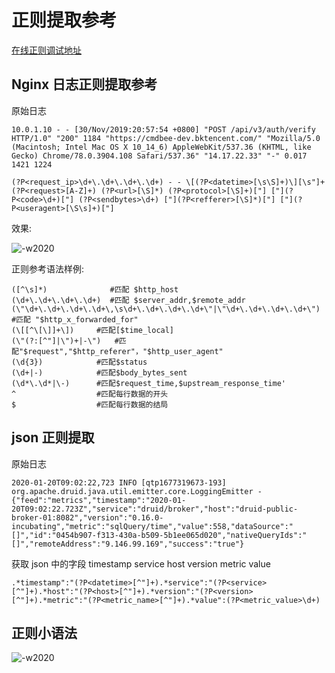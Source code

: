 # 正则提取参考

[在线正则调试地址](https://www.debuggex.com/)

## Nginx 日志正则提取参考

原始日志

```plain
10.0.1.10 - - [30/Nov/2019:20:57:54 +0800] "POST /api/v3/auth/verify HTTP/1.0" "200" 1184 "https://cmdbee-dev.bktencent.com/" "Mozilla/5.0 (Macintosh; Intel Mac OS X 10_14_6) AppleWebKit/537.36 (KHTML, like Gecko) Chrome/78.0.3904.108 Safari/537.36" "14.17.22.33" "-" 0.017 1421 1224
```

```plain
(?P<request_ip>\d+\.\d+\.\d+\.\d+) - - \[(?P<datetime>[\s\S]+)\][\s"]+(?P<request>[A-Z]+) (?P<url>[\S]*) (?P<protocol>[\S]+)["] ["](?P<code>\d+)["] (?P<sendbytes>\d+) ["](?P<refferer>[\S]*)["] ["](?P<useragent>[\S\s]+)["]
```

效果:

![-w2020](media/15774255970249.jpg)


正则参考语法样例:

```plain
([^\s]*)              #匹配 $http_host
(\d+\.\d+\.\d+\.\d+)  #匹配 $server_addr,$remote_addr
(\"\d+\.\d+\.\d+\.\d+\,\s\d+\.\d+\.\d+\.\d+\"|\"\d+\.\d+\.\d+\.\d+\") #匹配 "$http_x_forwarded_for"
(\[[^\[\]]+\])     #匹配[$time_local]
(\"(?:[^"]|\")+|-\")   #匹配"$request","$http_referer"，"$http_user_agent"
(\d{3})            #匹配$status
(\d+|-)            #匹配$body_bytes_sent
(\d*\.\d*|\-)      #匹配$request_time,$upstream_response_time'
^                  #匹配每行数据的开头
$                  #匹配每行数据的结局
```

## json 正则提取

原始日志

```plain
2020-01-20T09:02:22,723 INFO [qtp1677319673-193] org.apache.druid.java.util.emitter.core.LoggingEmitter - {"feed":"metrics","timestamp":"2020-01-20T09:02:22.723Z","service":"druid/broker","host":"druid-public-broker-01:8082","version":"0.16.0-incubating","metric":"sqlQuery/time","value":558,"dataSource":"[]","id":"0454b907-f313-430a-b509-5b1ee065d020","nativeQueryIds":"[]","remoteAddress":"9.146.99.169","success":"true"}
```

获取 json 中的字段 timestamp service host version metric value

```plain
.*timestamp":"(?P<datetime>[^"]+).*service":"(?P<service>[^"]+).*host":"(?P<host>[^"]+).*version":"(?P<version>[^"]+).*metric":"(?P<metric_name>[^"]+).*value":(?P<metric_value>\d+)
```

## 正则小语法

![-w2020](media/15795124339602.jpg)
